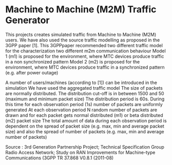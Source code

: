 # Machine to Machine (M2M) Traffic Generator 
This projects creates simulated traffic from Machine to Machine (M2M) users.
We have also used the source traffic modelling as proposed in the 3GPP paper [1]. This 3GPPpaper recommended two different traffic model for the characterization two different m2m communication behaviour
Model 1 (m1) is proposed for the environment, where MTC devices produce traffic in a non synchronized pattern
Model 2 (m2) is proposed for the environment, where MTC devices produce traffic in a synchronized pattern (e.g. after power outage)

A number of users/machines (according to [1]) can be introduced in the simulation
We have used the aggregated traffic model 
The size of packets are normally distributed. The distribution cut-off is in between 1500 and 50 (maximum and minimum packet size)
The distribution period is 60s. During this time for each observation period (1s) number of packets are uniformly generated
At each observation period N random number of packets are drawn and for each packet gets  normal distributed (m1) or beta distributed (m2) packet size
The total amount of data during each observation period is dependent on the spread of packet size (e.g. max, min and average packet size) and also the spread of number of packets (e.g. max, min and average number of packets)



Source : 3rd Generation Partnership Project; Technical Specification Group Radio Access Network; Study on RAN Improvements for Machine-type Communications (3GPP TR 37.868 V0.8.1 (2011-08)
